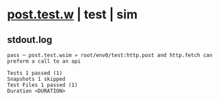 # [post.test.w](../../../../../../examples/tests/sdk_tests/api/post.test.w) | test | sim

## stdout.log
```log
pass ─ post.test.wsim » root/env0/test:http.post and http.fetch can preform a call to an api

Tests 1 passed (1)
Snapshots 1 skipped
Test Files 1 passed (1)
Duration <DURATION>
```

